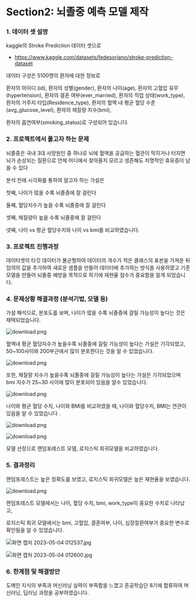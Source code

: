 # Section2: 뇌졸중 예측 모델 제작

### 1. 데이터 셋 설명 

kaggle의 Stroke Prediction 데이터 셋으로 
- https://www.kaggle.com/datasets/fedesoriano/stroke-prediction-dataset

데이터 구성은 5100명의 환자에 대한 정보로 

 환자의 아이디 (id), 환자의 성별(gender), 환자의 나이(age), 환자의 고혈압 유무(hypertension), 환자의 결혼 여부(ever_married), 환자의 직업 상태(work_type), 환자의 거주지 타입(Residence_type), 환자의 혈액 내 평균 혈당 수준(avg_glucose_level), 환자의 체질량 지수(bmi), 

환자의 흡연여부(smoking_status)로 구성되어 있습니다. 

### 2. 프로젝트에서 풀고자 하는 문제

뇌졸중은 국내 3대 사망원인 중 하나로 뇌에 혈액을 공급하는 혈관이 막히거나 터지면 뇌가 손상되는 질환으로 언제 어디에서 찾아올지 모르고 생존해도 치명적인 휴유증이 남을 수 있다

분석 전에  시각화를 통하여 알고자 하는 가설은 

첫째, 나이가 많을 수록 뇌졸중에 잘 걸린다 

둘째, 혈당지수가 높을 수록 뇌졸중에 잘 걸린다 

셋째, 체질량이 높을 수록 뇌졸중에 잘 걸린다 

넷째, 나이 vs 평균 혈당수치와 나이 vs bmi를 비교하였습니다.

### 3. 프로젝트 진행과정 

데이터셋의 타깃 데이터가 불균형하여 데이터의 개수가 적은 클래스의 표본을 가져온 뒤 임의의 값을 추가하여 새로운 샘플을 만들어 데이터에 추가하는 방식을 사용하였고 기준 모델을 만들어 뇌졸중 예방을 목적으로 하기에 재현율 점수가 중요함을 알게 되었습니다.  

### 4. 문제상황 해결과정 (분석기법, 모델 등)

가설 해석으로,  분포도를 보며, 나이가 많을 수록 뇌졸중에 걸릴 가능성이 높다는 것은 채택되었습니다. 

![download.png](https://s3-us-west-2.amazonaws.com/secure.notion-static.com/01958137-4380-47c7-ba7e-7ae05d2c6a30/download.png)

혈액내 평균 혈당지수가 높을수록 뇌졸중에 걸릴 가능성이 높다는 가설은 기각되었고, 50~100사이와 200부근에서 많이 분포한다는 것을 알 수 있었습니다.

![download.png](https://s3-us-west-2.amazonaws.com/secure.notion-static.com/eee5e6ce-d13b-4b65-8f53-52faf9b2f315/download.png)

또한, 체질량 지수가 높을수록 뇌졸중에 걸릴 가능성이 높다는 가설은 기각되었으며 bmi 지수가 25~30 사이에 많이 분포되어 있음을 알수 있었습니다. 

![download.png](https://s3-us-west-2.amazonaws.com/secure.notion-static.com/01064089-e7bd-4408-b9fe-8cdabb321c07/download.png)

나이와 평균 혈당 수치, 나이와 BMI를 비교하였을 때, 나이와 혈당수치, BMI는 연관이 있음을 알 수 있었습니다 . 

![download.png](https://s3-us-west-2.amazonaws.com/secure.notion-static.com/7866c3d0-0569-4d26-b136-6596473532dc/download.png)

![download.png](https://s3-us-west-2.amazonaws.com/secure.notion-static.com/2d31b990-d866-4f72-8074-6e9b0a82c417/download.png)

모델 선정으로 랜덤포레스트 모델, 로지스틱 회귀모델을 비교하였습니다. 

### 5. 결과정리 

랜덤포레스트는 높은 정확도를 보였고, 로지스틱 회귀모델은 높은 재현율을 보였습니다. 

![download.png](https://s3-us-west-2.amazonaws.com/secure.notion-static.com/5ee9fc7e-706d-4911-b1a1-b9150d6d5db7/download.png)

랜덤포레스트 모델에서는 나이, 혈당 수치, bmi, work_type이 중요한 수치로 나타났고, 

로지스틱 회귀 모델에서는 bmi, 고혈압, 결혼여부, 나이, 심장질환여부가 중요한 변수로 확인됨을 알 수 있었습니다. 

![화면 캡처 2023-05-04 012537.jpg](https://s3-us-west-2.amazonaws.com/secure.notion-static.com/92b298ac-631a-4373-9ba1-5d375acf9b8a/%ED%99%94%EB%A9%B4_%EC%BA%A1%EC%B2%98_2023-05-04_012537.jpg)

![화면 캡처 2023-05-04 012600.jpg](https://s3-us-west-2.amazonaws.com/secure.notion-static.com/09b4ed56-64cb-404a-a0a6-a1baf8ea8f7e/%ED%99%94%EB%A9%B4_%EC%BA%A1%EC%B2%98_2023-05-04_012600.jpg)

### 6. 한계점 및 해결방안

도메인 지식의 부족과 머신러닝 실력이 부족함을 느꼈고 혼공학습단 8기에 합류하여 머신러닝, 딥러닝 과정을 공부하였습니다. 
